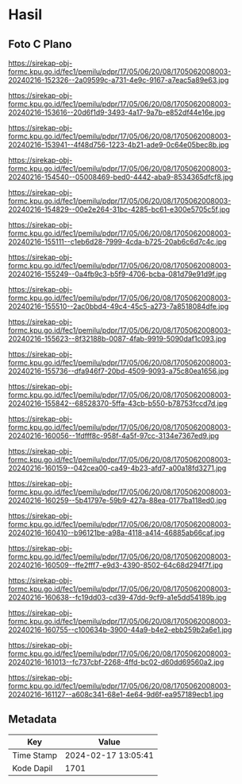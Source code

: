 # Hasil

## Foto C Plano

https://sirekap-obj-formc.kpu.go.id/fec1/pemilu/pdpr/17/05/06/20/08/1705062008003-20240216-152326--2a09599c-a731-4e9c-9167-a7eac5a89e63.jpg

https://sirekap-obj-formc.kpu.go.id/fec1/pemilu/pdpr/17/05/06/20/08/1705062008003-20240216-153616--20d6f1d9-3493-4a17-9a7b-e852df44e16e.jpg

https://sirekap-obj-formc.kpu.go.id/fec1/pemilu/pdpr/17/05/06/20/08/1705062008003-20240216-153941--4f48d756-1223-4b21-ade9-0c64e05bec8b.jpg

https://sirekap-obj-formc.kpu.go.id/fec1/pemilu/pdpr/17/05/06/20/08/1705062008003-20240216-154540--05008469-bed0-4442-aba9-8534365dfcf8.jpg

https://sirekap-obj-formc.kpu.go.id/fec1/pemilu/pdpr/17/05/06/20/08/1705062008003-20240216-154829--00e2e264-31bc-4285-bc61-e300e5705c5f.jpg

https://sirekap-obj-formc.kpu.go.id/fec1/pemilu/pdpr/17/05/06/20/08/1705062008003-20240216-155111--c1eb6d28-7999-4cda-b725-20ab6c6d7c4c.jpg

https://sirekap-obj-formc.kpu.go.id/fec1/pemilu/pdpr/17/05/06/20/08/1705062008003-20240216-155249--0a4fb9c3-b5f9-4706-bcba-081d79e91d9f.jpg

https://sirekap-obj-formc.kpu.go.id/fec1/pemilu/pdpr/17/05/06/20/08/1705062008003-20240216-155510--2ac0bbd4-49c4-45c5-a273-7a8518084dfe.jpg

https://sirekap-obj-formc.kpu.go.id/fec1/pemilu/pdpr/17/05/06/20/08/1705062008003-20240216-155623--8f32188b-0087-4fab-9919-5090daf1c093.jpg

https://sirekap-obj-formc.kpu.go.id/fec1/pemilu/pdpr/17/05/06/20/08/1705062008003-20240216-155736--dfa946f7-20bd-4509-9093-a75c80ea1656.jpg

https://sirekap-obj-formc.kpu.go.id/fec1/pemilu/pdpr/17/05/06/20/08/1705062008003-20240216-155842--68528370-5ffa-43cb-b550-b78753fccd7d.jpg

https://sirekap-obj-formc.kpu.go.id/fec1/pemilu/pdpr/17/05/06/20/08/1705062008003-20240216-160056--1fdfff8c-958f-4a5f-97cc-3134e7367ed9.jpg

https://sirekap-obj-formc.kpu.go.id/fec1/pemilu/pdpr/17/05/06/20/08/1705062008003-20240216-160159--042cea00-ca49-4b23-afd7-a00a18fd3271.jpg

https://sirekap-obj-formc.kpu.go.id/fec1/pemilu/pdpr/17/05/06/20/08/1705062008003-20240216-160259--5b41797e-59b9-427a-88ea-0177ba118ed0.jpg

https://sirekap-obj-formc.kpu.go.id/fec1/pemilu/pdpr/17/05/06/20/08/1705062008003-20240216-160410--b96121be-a98a-4118-a414-46885ab66caf.jpg

https://sirekap-obj-formc.kpu.go.id/fec1/pemilu/pdpr/17/05/06/20/08/1705062008003-20240216-160509--ffe2fff7-e9d3-4390-8502-64c68d294f7f.jpg

https://sirekap-obj-formc.kpu.go.id/fec1/pemilu/pdpr/17/05/06/20/08/1705062008003-20240216-160638--fc19dd03-cd39-47dd-9cf9-a1e5dd54189b.jpg

https://sirekap-obj-formc.kpu.go.id/fec1/pemilu/pdpr/17/05/06/20/08/1705062008003-20240216-160755--c100634b-3900-44a9-b4e2-ebb259b2a6e1.jpg

https://sirekap-obj-formc.kpu.go.id/fec1/pemilu/pdpr/17/05/06/20/08/1705062008003-20240216-161013--fc737cbf-2268-4ffd-bc02-d60dd69560a2.jpg

https://sirekap-obj-formc.kpu.go.id/fec1/pemilu/pdpr/17/05/06/20/08/1705062008003-20240216-161127--a608c341-68e1-4e64-9d6f-ea957189ecb1.jpg


## Metadata

| Key        | Value               |
| ---------- | ------------------- |
| Time Stamp | 2024-02-17 13:05:41 |
| Kode Dapil | 1701                |



